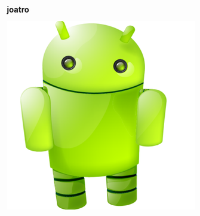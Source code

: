 ## joatro
<p><img wdht="100" heigth="100" src="https://github.com/joatro/joatro/blob/8e05f171b656b581da15ace9d76d4279d6361abd/Android-Robot-Background-PNG.png"></p>



